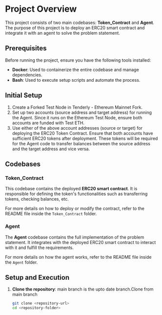 # Project Overview

This project consists of two main codebases: **Token_Contract** and **Agent**. The purpose of this project is to deploy an ERC20 smart contract and integrate it with an agent to solve the problem statement.

## Prerequisites

Before running the project, ensure you have the following tools installed:

- **Docker**: Used to containerize the entire codebase and manage dependencies.
- **Bash**: Used to execute setup scripts and automate the process.

## Initial Setup

1. Create a Forked Test Node in Tenderly - Ethereum Mainnet Fork.
2. Set up two accounts (source address and target address) for running the Agent. Since it runs on the Ethereum Test Node, ensure both accounts are funded with Test ETH.
3. Use either of the above account addresses (source or target) for deploying the ERC20 Token Contract. Ensure that both accounts have sufficient ERC20 tokens after deployment. These tokens will be required for the Agent code to transfer balances between the source address and the target address and vice versa.

## Codebases

### Token_Contract

This codebase contains the deployed **ERC20 smart contract**. It is responsible for defining the token's functionalities such as transferring tokens, checking balances, etc.

For more details on how to deploy or modify the contract, refer to the README file inside the `Token_Contract` folder.

### Agent

The **Agent** codebase contains the full implementation of the problem statement. It integrates with the deployed ERC20 smart contract to interact with it and fulfill the requirements.

For more details on how the agent works, refer to the README file inside the `Agent` folder.

## Setup and Execution

1. **Clone the repository**:
   main branch is the upto date branch.Clone from main branch
   
   ```bash
   git clone <repository-url>
   cd <repository-folder>



